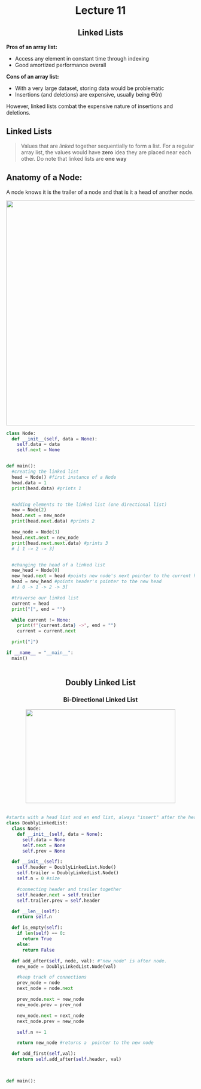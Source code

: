 <div align = "center"> 

# Lecture 11
## Linked Lists

</div>

**Pros of an array list:**
- Access any element in constant time through indexing
- Good amortized performance overall

**Cons of an array list:**
- With a very large dataset, storing data would be problematic
- Insertions (and deletions) are expensive, usually being ϴ(n)

However, linked lists combat the expensive nature of insertions and deletions. 

## Linked Lists
> Values that are *linked* together sequentially to form a list. For a regular array list, the values would have **zero** idea they are placed near each other. Do note that linked lists are **one way**


## Anatomy of a Node:
A node knows it is the trailer of a node and that is it a head of another node. 

<div align = "center">

<img src="https://media.geeksforgeeks.org/wp-content/uploads/20220712172013/Singlelinkedlist.png" width = "600"/>
  
</div>

```python
class Node:
  def __init__(self, data = None):
    self.data = data
    self.next = None


def main():
  #creating the linked list
  head = Node() #first instance of a Node
  head.data = 1
  print(head.data) #prints 1


  #adding elements to the linked list (one directional list)
  new = Node(2)
  head.next = new_node
  print(head.next.data) #prints 2

  new_node = Node(3)
  head.next.next = new_node
  print(head.next.next.data) #prints 3
  # [ 1 -> 2 -> 3]


  #changing the head of a linked list
  new_head = Node(0)
  new_head.next = head #points new node's next pointer to the current header
  head = new_head #points header's pointer to the new head
  # [ 0 -> 1 -> 2 -> 3]

  #traverse our linked list
  current = head
  print("[", end = "")

  while current != None:
    print(f"{current.data} ->", end = "")
    current = current.next

  print("]")

if __name__ = "__main__":
  main()
    
```
<div align = "center">
  
## Doubly Linked List
### Bi-Directional Linked List
  
<img src="https://techvidvan.com/tutorials/wp-content/uploads/2021/06/Doubly-linked-list-in-DS-1.jpg" width = 400 height = 250>

</div>

</br>

```python
#starts with a head list and en end list, always "insert" after the head list but before the end list.. 
class DoublyLinkedList:
  class Node:
    def __init__(self, data = None):
      self.data = None
      self.next = None
      self.prev = None

  def __init__(self):
    self.header = DoublyLinkedList.Node()
    self.trailer = DoublyLinkedList.Node()
    self.n = 0 #size

    #connecting header and trailer together
    self.header.next = self.trailer
    self.trailer.prev = self.header

  def __len__(self):
    return self.n

  def is_empty(self):
    if len(self) == 0:
      return True
    else:
      return False

  def add_after(self, node, val): #"new_node" is after node.
    new_node = DoublyLinkedList.Node(val)

    #keep track of connections
    prev_node = node
    next_node = node.next

    prev_node.next = new_node
    new_node.prev = prev_nod

    new_node.next = next_node
    next_node.prev = new_node

    self.n += 1

    return new_node #returns a  pointer to the new node

  def add_first(self,val):
    return self.add_after(self.header, val)

  

def main():
  
```
